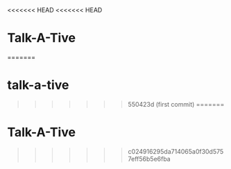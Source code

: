 <<<<<<< HEAD
<<<<<<< HEAD
# Talk-A-Tive
=======
# talk-a-tive
>>>>>>> 550423d (first commit)
=======
# Talk-A-Tive
>>>>>>> c024916295da714065a0f30d5757eff56b5e6fba
